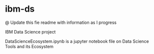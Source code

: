 # ibm-ds
@ Update this fie readme with information as I progress

IBM Data Science project

DataScienceEcosystem.ipynb is a jupyter notebook file on Data Science Tools and its Ecosystem
